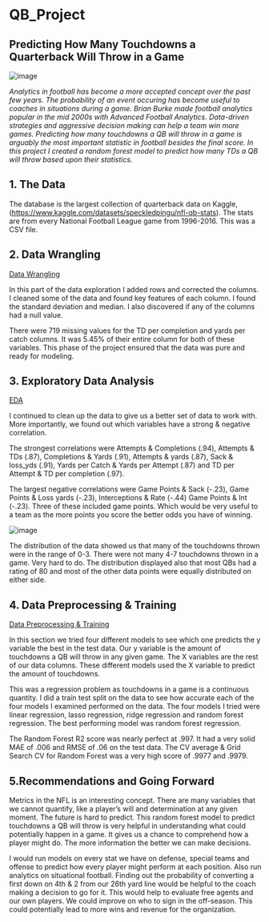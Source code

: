# QB_Project

## Predicting How Many Touchdowns a Quarterback Will Throw in a Game
 
![image](https://user-images.githubusercontent.com/86930309/182204292-9bba47db-947a-47fd-acde-dfd9c76246f6.png)
 
   *Analytics in football has become a more accepted concept over the past few years. The probability of an event occuring has become useful to coaches in situations during a game. Brian Burke made football analytics popular in the mid 2000s with Advanced Football Analytics.  Data-driven strategies and aggressive decision making can help a team win more games. Predicting how many touchdowns a QB will throw in a game is arguably the most important statistic in football besides the final score. In this project I created a random forest model to predict how many TDs a QB will throw based upon their statistics.*
 
 
## 1. The Data
The database is the largest collection of quarterback data on Kaggle, (https://www.kaggle.com/datasets/speckledpingu/nfl-qb-stats). The stats are from every National Football League game from 1996-2016. This was a CSV file.
 
## 2. Data Wrangling
[Data Wrangling](https://github.com/GHASS19/QB_Project/blob/main/Notebooks/2.%20QB_Data_Wrangling.ipynb) 
 
In this part of the data exploration I added rows and corrected the columns. I cleaned some of the data and found key features of each column. I found the standard deviation and median. I also discovered if any of the columns had a null value. 
 
There were 719 missing values for the TD per completion and yards per catch columns. It was 5.45% of their entire column for both of these variables. This phase of the project ensured that the data was pure and ready for modeling.
 
## 3. Exploratory Data Analysis
[EDA](https://github.com/GHASS19/QB_Project/blob/main/Notebooks/3.%20QB_EDA.ipynb)
 
I continued to clean up the data to give us a better set of data to work with. More importantly, we found out which variables have a strong & negative correlation.
 
The strongest correlations were Attempts & Completions (.94), Attempts & TDs (.87), Completions & Yards (.91), Attempts & yards (.87), Sack & loss_yds (.91), Yards per Catch & Yards per Attempt (.87) and TD per Attempt & TD per completion (.97).
 
The largest negative correlations were Game Points & Sack (-.23), Game Points & Loss yards (-.23), Interceptions & Rate (-.44) Game Points & Int (-.23). Three of these included game points. Which would be very useful to a team as the more points you score the better odds you have of winning.
 
![image](https://user-images.githubusercontent.com/86930309/182245708-801824a2-5d4e-4c41-8fc5-3bd26f381edb.png)
 
The distribution of the data showed us that many of the touchdowns thrown were in the range of 0-3. There were not many 4-7 touchdowns thrown in a game. Very hard to do. The distribution displayed also that most QBs had a rating of 80 and most of the other data points were equally distributed on either side.
 
 
## 4. Data Preprocessing & Training
[Data Preprocessing & Training](https://github.com/GHASS19/QB_Project/blob/main/Notebooks/4.%20QB%20Data%20Pre-processing%2C%20Training%20and%20Modeling%20Data%20Development.ipynb) 
 
In this section we tried four different models to see which one predicts the y variable the best in the test data. Our y variable is the amount of touchdowns a QB will throw in any given game. The X variables are the rest of our data columns. These different models used the X variable to predict the amount of touchdowns.
 
This was a regression problem as touchdowns in a game is a continuous quantity. I did a train test split on the data to see how accurate each of the four models I examined performed on the data. The four models I tried were linear regression, lasso regression, ridge regression and random forest regression. The best performing model was random forest regression.
 
The Random Forest R2 score was nearly perfect at .997. It had a very solid MAE of .006 and RMSE of .06 on the test data. The CV average & Grid Search CV for Random Forest was a very high score of .9977 and .9979.
 
 
## 5.Recommendations and Going Forward 
 Metrics in the NFL is an interesting concept. There are many variables that we cannot quantify, like a player’s will and determination at any given moment. The future is hard to predict. This random forest model to predict touchdowns a QB will throw is very helpful in understanding what could potentially happen in a game. It gives us a chance to comprehend how a player might do. The more information the better we can make decisions.
 
I would run models on every stat we have on defense, special teams and offense to predict how every player might perform at each position. Also run analytics on situational football. Finding out the probability of converting a first down on 4th & 2 from our 26th yard line would be helpful to the coach making a decision to go for it. This would help to evaluate free agents and our own players. We could improve on who to sign in the off-season. This could potentially lead to more wins and revenue for the organization.
 
